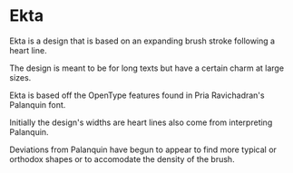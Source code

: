 # Ekta

Ekta is a design that is based on an expanding brush stroke following a heart line. 

The design is meant to be for long texts but have a certain charm at large sizes.

Ekta is based off the OpenType features found in Pria Ravichadran's Palanquin font. 

Initially the design's widths are heart lines also come from interpreting Palanquin. 

Deviations from Palanquin have begun to appear to find more typical or orthodox shapes or to accomodate the density of the brush.


